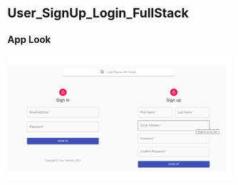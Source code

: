 # User_SignUp_Login_FullStack

## App Look
![alt text](https://github.com/Chitranshu-9/User_SignUp_Login_FullStack/blob/main/App%20Look.png)
